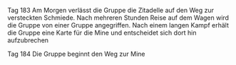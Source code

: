 Tag 183
Am Morgen verlässt die Gruppe die Zitadelle auf den Weg zur versteckten Schmiede. Nach mehreren Stunden Reise auf dem Wagen wird die Gruppe von einer Gruppe angegriffen. Nach einem langen Kampf erhält die Gruppe eine Karte für die Mine und entscheidet sich dort hin aufzubrechen

Tag 184
Die Gruppe beginnt den Weg zur Mine